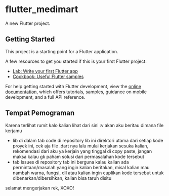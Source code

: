 # flutter_medimart

A new Flutter project.

## Getting Started

This project is a starting point for a Flutter application.

A few resources to get you started if this is your first Flutter project:

- [Lab: Write your first Flutter app](https://docs.flutter.dev/get-started/codelab)
- [Cookbook: Useful Flutter samples](https://docs.flutter.dev/cookbook)

For help getting started with Flutter development, view the
[online documentation](https://docs.flutter.dev/), which offers tutorials,
samples, guidance on mobile development, and a full API reference.

## Tempat Pemograman
Karena terlihat rumit kalo kalian lihat dari sini :v akan aku beritau dimana file kerjamu
- lib di dalam tab code di repository
lib ini direktori utama dari setiap kode proyek ini, cek aja file .dart nya lalu mulai kerjakan
sesuka kalian, rekomendasi dari aku ya kerjain yang tinggal di copy paste, jangan maksa kalau gk
paham solusi dari permasalahan kode tersebut
- tab Issues di repository
tab ini berguna kalau kalian ada permintaan/masalah yang ingin kalian beritakan, misal kalian mau
nambah warna, fungsi, dll atau kalian ingin cuplikan kode tersebut untuk dibenarkan/dibersihkan,
kalian bisa taruh disitu

selamat mengerjakan rek, XOXO!
